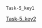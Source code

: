 ```ngMeta
Task-5_key1
```

[Task-5_key2](https://www.hackerrank.com/contests/previewdummycontest/challenges/anagram-hai-ya-nahi?admin`Tab`=testcases)
